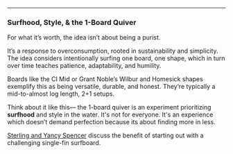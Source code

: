 ---
### Surfhood, Style, & the 1-Board Quiver

For what it’s worth, the idea isn’t about being a purist. 

It’s a response to overconsumption, rooted in sustainability and simplicity. The idea considers intentionally surfing one board, one shape, which in turn over time teaches patience, adaptability, and humility.  

Boards like the CI Mid or Grant Noble’s Wilbur and Homesick shapes exemplify this as being versatile, durable, and honest. They’re typically a mid-to-almost log length, 2+1 setups. 

Think about it like this— the 1-board quiver is an experiment prioritizing **surfhood** and style in the water. It's not for everyone. It's an experience which doesn’t demand perfection because its about finding more in less. 

[Sterling and Yancy Spencer](https://youtube.com/shorts/eNc1rf2AQJc?si=67D0YvRSQ8-kLxNv) discuss the benefit of starting out with a challenging single-fin surfboard.